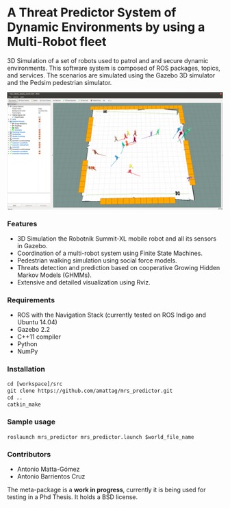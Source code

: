 # A Threat Predictor System of Dynamic Environments by using a Multi-Robot fleet
3D Simulation of a set of robots used to patrol and and secure dynamic environments.
This software system is composed of ROS packages, topics, and services. The scenarios are simulated using the Gazebo 3D 
simulator and the Pedsim pedestrian simulator.
<p align="center"> 
<img src=https://github.com/amattag/mrs_predictor/blob/master/images/Patrolling-02.png width=800 align="center"/>
</p>

### Features
- 3D Simulation the Robotnik Summit-XL mobile robot and all its sensors in Gazebo.
- Coordination of a multi-robot system using Finite State Machines.
- Pedestrian walking simulation using social force models.
- Threats detection and prediction based on cooperative Growing Hidden Markov Models (GHMMs).
- Extensive and detailed visualization using Rviz.

### Requirements
- ROS with the Navigation Stack (currently tested on ROS Indigo and Ubuntu 14.04)
- Gazebo 2.2
- C++11 compiler
- Python
- NumPy

### Installation
```
cd [workspace]/src
git clone https://github.com/amattag/mrs_predictor.git
cd ..
catkin_make
```
### Sample usage
```
roslaunch mrs_predictor mrs_predictor.launch $world_file_name
```
### Contributors
* Antonio Matta-Gómez
* Antonio Barrientos Cruz

The meta-package is a **work in progress**, currently it is being used for testing in a Phd Thesis. It holds a BSD license.
